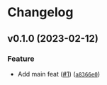 # Changelog

<!--next-version-placeholder-->

## v0.1.0 (2023-02-12)
### Feature
* Add main feat ([#1](https://github.com/34j/geekbench-browser-python/issues/1)) ([`a8366e0`](https://github.com/34j/geekbench-browser-python/commit/a8366e0e795c2a2241a525314c13e139113b5a90))
